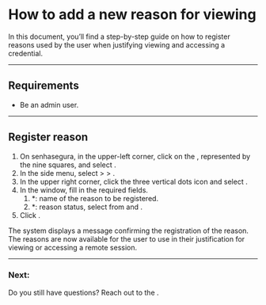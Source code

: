 # How to add a new reason for viewing 

In this document, you’ll find a step-by-step guide on how to register reasons used by the user when justifying viewing and accessing a credential.

---
## Requirements

* Be an admin user.

---
## Register reason

1. On senhasegura, in the upper-left corner, click on the , represented by the nine squares, and select .
2. In the side menu, select  >  > .
3. In the upper right corner, click the three vertical dots icon and select .
4. In the  window, fill in the required fields.
    1. *: name of the reason to be registered.
    2. *: reason status, select from  and .
5. Click .

The system displays a message confirming the registration of the reason. The reasons are now available for the user to use in their justification for viewing or accessing a remote session.

---
### Next:


Do you still have questions? Reach out to the .